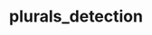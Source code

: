 ---
directive_id: 'plurals_detection'
title: 'plurals_detection'
values_markdown: |
  `on` OR `off`
description_markdown: |
  Enables or disables plurals detection.
  
  > If using plural detection for a YAML file as part of a Ruby on Rails project, ensure your project is set up with correct [pluralization rules.](/developers/files/ruby-localization/)
  
examples:
    - type: generic
      code_single_line: 'smartling.plurals_detection = on'
      description_markdown: Smartling will detect plurals in strings below this directive.
---
